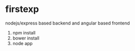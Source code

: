 firstexp
========

nodejs/express based backend and angular based frontend

1. npm install
2. bower install
3. node app
